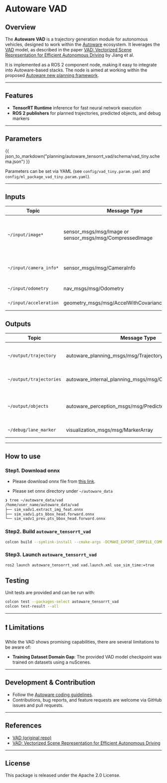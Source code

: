 # Autoware VAD

## Overview

The **Autoware VAD** is a trajectory generation module for autonomous vehicles, designed to work within the [Autoware](https://autoware.org/) ecosystem. It leverages the [VAD](https://github.com/hustvl/VAD/tree/main) model, as described in the paper [VAD: Vectorized Scene Representation for Efficient Autonomous Driving](https://arxiv.org/abs/2303.12077) by Jiang et al. <!-- cSpell:ignore Jiang -->

It is implemented as a ROS 2 component node, making it easy to integrate into Autoware-based stacks. The node is aimed at working within the proposed [Autoware new planning framework](https://github.com/tier4/new_planning_framework).

---

## Features

- **TensorRT Runtime** inference for fast neural network execution
- **ROS 2 publishers** for planned trajectories, predicted objects, and debug markers

---

## Parameters

{{ json_to_markdown("planning/autoware_tensorrt_vad/schema/vad_tiny.schema.json") }}

Parameters can be set via YAML (see `config/vad_tiny.param.yaml` and `config/ml_package_vad_tiny.param.yaml`).

---

## Inputs

| Topic                  | Message Type                                             | Description                                                     |
| ---------------------- | -------------------------------------------------------- | --------------------------------------------------------------- |
| `~/input/image*`       | sensor_msgs/msg/Image or sensor_msgs/msg/CompressedImage | Input image topics (supports both compressed and uncompressed). |
| `~/input/camera_info*` | sensor_msgs/msg/CameraInfo                               | Input camera info topics, for camera parameters.                |
| `~/input/odometry`     | nav_msgs/msg/Odometry                                    | Ego vehicle odometry                                            |
| `~/input/acceleration` | geometry_msgs/msg/AccelWithCovarianceStamped             | Ego acceleration                                                |

## Outputs

| Topic                   | Message Type                                              | Description                                |
| ----------------------- | --------------------------------------------------------- | ------------------------------------------ |
| `~/output/trajectory`   | autoware_planning_msgs/msg/Trajectory                     | Planned trajectory for the ego vehicle     |
| `~/output/trajectories` | autoware_internal_planning_msgs/msg/CandidateTrajectories | Multiple candidate trajectories            |
| `~/output/objects`      | autoware_perception_msgs/msg/PredictedObjects             | Predicted future states of dynamic objects |
| `~/debug/lane_marker`   | visualization_msgs/msg/MarkerArray                        | Lane debug markers                         |

---

## How to use

### Step1. Download onnx

- Please download onnx file from [this link](https://tier4inc-my.sharepoint.com/:f:/g/personal/taiki_tanaka_tier4_jp/EvQZY6sIudNKnFJSAnuyS9ABpodIW_FSYk57BrenzhCtXg?e=T4RLVw).

- Please set onnx directory under `~/autoware_data`

```sh
❯ tree ~/autoware_data/vad
/home/user_name/autoware_data/vad
├── sim_vadv1.extract_img_feat.onnx
├── sim_vadv1.pts_bbox_head.forward.onnx
└── sim_vadv1_prev.pts_bbox_head.forward.onnx
```

### Step2. Build `autoware_tensorrt_vad`

```sh
colcon build --symlink-install --cmake-args -DCMAKE_EXPORT_COMPILE_COMMANDS=ON -DCMAKE_BUILD_TYPE=Release --packages-up-to autoware_tensorrt_vad
```

### Step3. Launch `autoware_tensorrt_vad`

```sh
ros2 launch autoware_tensorrt_vad vad.launch.xml use_sim_time:=true
```

## Testing

Unit tests are provided and can be run with:

```bash
colcon test --packages-select autoware_tensorrt_vad
colcon test-result --all
```

---

## ❗ Limitations

While the VAD shows promising capabilities, there are several limitations to be aware of:

- **Training Dataset Domain Gap**:
  The provided VAD model checkpoint was trained on datasets using a nuScenes.

---

## Development & Contribution

- Follow the [Autoware coding guidelines](https://autowarefoundation.github.io/autoware-documentation/main/contributing/).
- Contributions, bug reports, and feature requests are welcome via GitHub issues and pull requests.

---

## References

- [VAD (original repo)](https://github.com/hustvl/VAD/tree/main)
- [VAD: Vectorized Scene Representation for Efficient Autonomous Driving](https://arxiv.org/abs/2303.12077)

---

## License

This package is released under the Apache 2.0 License.
